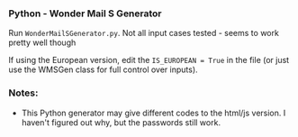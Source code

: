 ### Python - Wonder Mail S Generator

Run `WonderMailSGenerator.py`. Not all input cases tested - seems to work pretty well though

If using the European version, edit the `IS_EUROPEAN = True` in the file (or just use the WMSGen class for full control over inputs).

### Notes:

- This Python generator may give different codes to the html/js version. I haven't figured out why, but the passwords still work.
